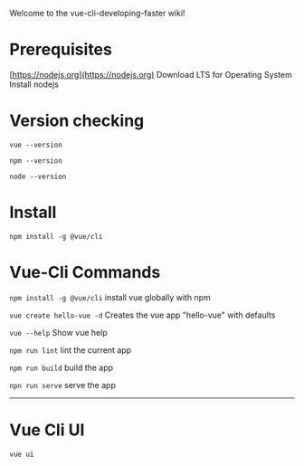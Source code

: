 Welcome to the vue-cli-developing-faster wiki!

# Prerequisites

[https://nodejs.org](https://nodejs.org) 
Download LTS for Operating System
Install nodejs

# Version checking
` vue --version `

` npm --version `

` node --version `

# Install
` npm install -g @vue/cli `

# Vue-Cli Commands

` npm install -g @vue/cli ` install vue globally with npm

` vue create hello-vue -d ` Creates the vue app "hello-vue" with defaults

` vue --help ` Show vue help

` npm run lint ` lint the current app

` npm run build ` build the app

` npn run serve ` serve the app

***


# Vue Cli UI
 
` vue ui `

